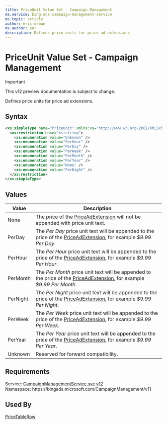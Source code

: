 ```yaml
---
title: PriceUnit Value Set - Campaign Management
ms.service: bing-ads-campaign-management-service
ms.topic: article
author: eric-urban
ms.author: eur
description: Defines price units for price ad extensions.
---
```

# PriceUnit Value Set - Campaign Management

> [!IMPORTANT]
> This v12 preview documentation is subject to change.

Defines price units for price ad extensions.

## Syntax
```xml
<xs:simpleType name="PriceUnit" xmlns:xs="http://www.w3.org/2001/XMLSchema">
  <xs:restriction base="xs:string">
    <xs:enumeration value="Unknown" />
    <xs:enumeration value="PerHour" />
    <xs:enumeration value="PerDay" />
    <xs:enumeration value="PerWeek" />
    <xs:enumeration value="PerMonth" />
    <xs:enumeration value="PerYear" />
    <xs:enumeration value="None" />
    <xs:enumeration value="PerNight" />
  </xs:restriction>
</xs:simpleType>
```

## <a name="values"></a>Values

|Value|Description|
|-----------|---------------|
|<a name="none"></a>None|The price of the [PriceAdExtension](/bingads/campaign-management-service/priceadextension.md) will not be appended with price unit text.|
|<a name="perday"></a>PerDay|The *Per Day* price unit text will be appended to the price of the [PriceAdExtension](/bingads/campaign-management-service/priceadextension.md), for example *$9.99 Per Day*.|
|<a name="perhour"></a>PerHour|The *Per Hour* price unit text will be appended to the price of the [PriceAdExtension](/bingads/campaign-management-service/priceadextension.md), for example *$9.99 Per Hour*.|
|<a name="permonth"></a>PerMonth|The *Per Month* price unit text will be appended to the price of the [PriceAdExtension](/bingads/campaign-management-service/priceadextension.md), for example *$9.99 Per Month*.|
|<a name="pernight"></a>PerNight|The *Per Night* price unit text will be appended to the price of the [PriceAdExtension](/bingads/campaign-management-service/priceadextension.md), for example *$9.99 Per Night*.|
|<a name="perweek"></a>PerWeek|The *Per Week* price unit text will be appended to the price of the [PriceAdExtension](/bingads/campaign-management-service/priceadextension.md), for example *$9.99 Per Week*.|
|<a name="peryear"></a>PerYear|The *Per Year* price unit text will be appended to the price of the [PriceAdExtension](/bingads/campaign-management-service/priceadextension.md), for example *$9.99 Per Year*.|
|<a name="unknown"></a>Unknown|Reserved for forward compatibility.|

## Requirements
Service: [CampaignManagementService.svc v12](https://campaign.api.bingads.microsoft.com/Api/Advertiser/CampaignManagement/v11/CampaignManagementService.svc)  
Namespace: https\://bingads.microsoft.com/CampaignManagement/v11  

## Used By
[PriceTableRow](pricetablerow.md)  
